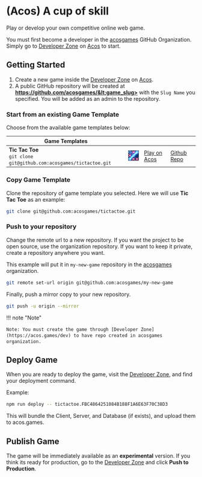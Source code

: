# (Acos) A cup of skill

Play or develop your own competitive online web game.

You must first become a developer in the [acosgames](https://github.com/acosgames) GitHub Organization. Simply go to [Developer Zone](https://acos.games/dev) on [Acos](https://acos.games/) to start.

## Getting Started

1. Create a new game inside the [Developer Zone](https://acos.games/dev) on [Acos](https://acos.games/).
2. A public GitHub repository will be created at **https://github.com/acosgames/&lt;game_slug>** with the `Slug Name` you specified. You will be added as an admin to the repository.

### Start from an existing Game Template

Choose from the available game templates below:

| Game Templates  |                                                           |                                                |                                                       |
| --------------- | --------------------------------------------------------- | ---------------------------------------------- | ----------------------------------------------------- |
| **Tic Tac Toe** <br />`git clone git@github.com:acosgames/tictactoe.git` | <img src="img/tictactoe.png" alt="tictactoe" width="64"/> | [Play on Acos](https://acos.games/g/tictactoe) | [Github Repo](https://github.com/acosgames/tictactoe) |


### Copy Game Template

Clone the repository of game template you selected. Here we will use **Tic Tac Toe** as an example:

```bash
git clone git@github.com:acosgames/tictactoe.git
```

### Push to your repository

Change the remote url to a new repository. If you want the project to be open source, use the organization repository. If you want to keep it private, create a repository anywhere you want.

This example will put it in `my-new-game` repository in the [acosgames](https://github.com/acosgames) organization.

```bash
git remote set-url origin git@github.com:acosgames/my-new-game
```

Finally, push a mirror copy to your new repository.

```bash
git push -u origin --mirror
```

!!! note "Note"

    Note: You must create the game through [Developer Zone](https://acos.games/dev) to have repo created in acosgames organization.

## Deploy Game

When you are ready to deploy the game, visit the [Developer Zone](https://acos.games/dev), and find your deployment command.

Example:

```bash
npm run deploy -- tictactoe.FBC4864251084B188F1A6E63F70C38D3
```

This will bundle the Client, Server, and Database (if exists), and upload them to acos.games.

## Publish Game

The game will be immediately available as an **experimental** version. If you think its ready for production, go to the [Developer Zone](https://acos.games/dev) and click **Push to Production**.
